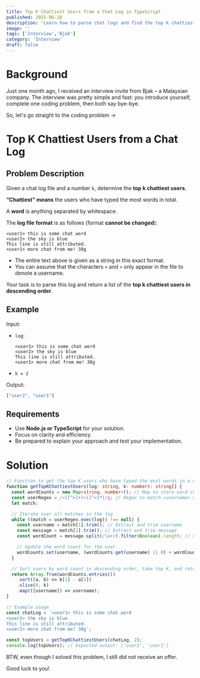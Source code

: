 ```yaml
---
title: Top K Chattiest Users from a Chat Log in TypeScript
published: 2025-06-28
description: 'Learn how to parse chat logs and find the top K chattiest users by word count using TypeScript. This practical coding exercise helps you practice regex, string processing, and efficient map sorting for interview preparation.'
image: ''
tags: ['Interview','Bjak']
category: 'Interview'
draft: false 
---
```


# Background

Just one month ago, I received an interview invite from Bjak – a Malaysian company. The interview was pretty simple and fast: you introduce yourself, complete one coding problem, then both say bye-bye.

So, let's go straight to the coding problem ->

# Top K Chattiest Users from a Chat Log

## Problem Description

Given a chat log file and a number `k`, determine the **top k chattiest users**.

**“Chattiest” means** the users who have typed the most words in total.

A **word** is anything separated by whitespace.

The **log file format** is as follows (format **cannot be changed**):

```
<user1> this is some chat word
<user2> the sky is blue
This line is still attributed.
<user1> more chat from me! 38g
```

* The entire text above is given as a string in this exact format.
* You can assume that the characters `<` and `>` only appear in the file to denote a username.

Your task is to parse this log and return a list of the **top k chattiest users in descending order**.

## Example

Input:

* `log`:

  ```
  <user1> this is some chat word
  <user2> the sky is blue
  This line is still attributed.
  <user1> more chat from me! 38g
  ```
* `k = 2`

Output:

```ts
["user2", "user1"]
```

## Requirements

* Use **Node.js or TypeScript** for your solution.
* Focus on clarity and efficiency.
* Be prepared to explain your approach and test your implementation.

# Solution

```typescript
// Function to get the top K users who have typed the most words in a chat log
function getTopKChattiestUsers(log: string, k: number): string[] {
  const wordCounts = new Map<string, number>(); // Map to store word counts per user
  const userRegex = /<([^>]+)>([^<]*)/g; // Regex to match <username> message
  let match;

  // Iterate over all matches in the log
  while ((match = userRegex.exec(log)) !== null) {
    const username = match[1].trim(); // Extract and trim username
    const message = match[2].trim(); // Extract and trim message
    const wordCount = message.split(/\s+/).filter(Boolean).length; // Count words in message

    // Update the word count for the user
    wordCounts.set(username, (wordCounts.get(username) || 0) + wordCount);
  }

  // Sort users by word count in descending order, take top K, and return usernames
  return Array.from(wordCounts.entries())
    .sort((a, b) => b[1] - a[1])
    .slice(0, k)
    .map(([username]) => username);
}

// Example usage
const chatLog = `<user1> this is some chat word
<user2> the sky is blue
This line is still attributed.
<user1> more chat from me! 38g`;

const topUsers = getTopKChattiestUsers(chatLog, 2);
console.log(topUsers); // Expected output: ['user2', 'user1']
```

BTW, even though I solved this problem, I still did not receive an offer.

Good luck to you!

